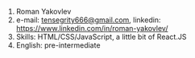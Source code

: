 1. Roman Yakovlev
2. e-mail: tensegrity666@gmail.com, linkedin: https://www.linkedin.com/in/roman-yakovlev/
3. Skills: HTML/CSS/JavaScript, a little bit of React.JS
4. English: pre-intermediate
